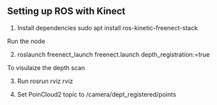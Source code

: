 ## Setting up ROS with Kinect

1. Install dependencies sudo apt install ros-kinetic-freenect-stack

Run the node

2. roslaunch freenect_launch freenect.launch depth_registration:=true

To visulaize the depth scan

3. Run rosrun rviz rviz

4. Set PoinCloud2 topic to /camera/dept_registered/points
